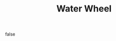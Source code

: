 ---
layout: photo
modal: true
thumb: https://csnapmediahost.github.io/assets1/Thumbs/WaterWheel.jpg
full: https://csnapmediahost.github.io/assets1/Render/WaterWheel.jpg
size: full
ar: landscape
body: false
title: "Water Wheel"
---
